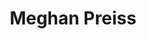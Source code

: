 ---
title: Meghan Preiss
headshot: images/uploads/Meghan_Preiss.jpg
job: Design Research and Strategist at RKS Design
bio: As a Design Researcher and Synthesizer at the global design consultancy RKS, Meghan Preiss works with clients to uncover user needs and identify ways to empower stakeholders. She is mesmerized by design processes and loves to develop strategies that create solutions for our world’s problems. Before RKS, Meghan attended SCAD and completed degrees focused in both industrial and service design. During that time, she led team projects with clients like BMW and Hewlett-Packard. While a student, she was very active in nurturing her community by serving as President, Vice-President, and Chair of the Service Design Club, the SCAD IDSA Chapter, and National Student Section at IDSA. Since moving to the west coast, Meghan became Chair of the Los Angeles IDSA Chapter and is actively growing the organization’s regional influence. Over the years, Meghan’s secret for personal growth has been attending numerous SHiFT events. She admits that the immersive SHiFT Camps are where she discovered her voice and began to craft her leadership style and confidence. Recently, she began to volunteer as staff for SHiFT and travel the world to support and assist the organization in training the next generation of creative leaders. Meghan has chosen to be connected and active in meaningful organizations around the world, because she believes that Design is community and it’s the best way to create change.
webpage: https://www.rksdesign.com/
---